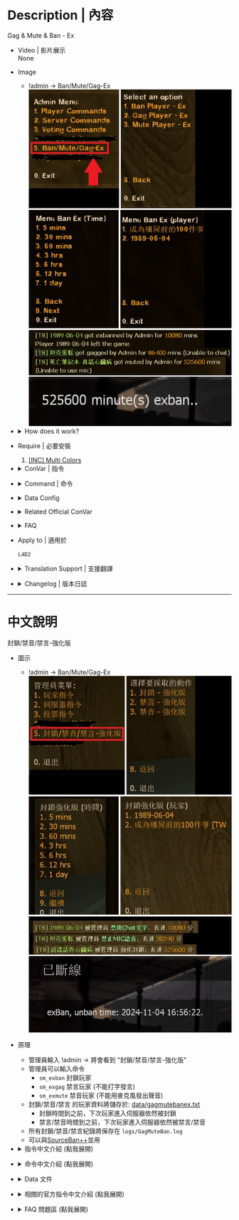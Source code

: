 # Description | 內容
Gag & Mute & Ban - Ex

* Video | 影片展示
<br/>None

* Image
	* !admin -> Ban/Mute/Gag-Ex
    <br/>![GagMuteBanEx_1](image/GagMuteBanEx_1.jpg)
    <br/>![GagMuteBanEx_2](image/GagMuteBanEx_2.jpg)

* <details><summary>How does it work?</summary>

    * Type !admin to call adm menu and you will see "Ban/Mute/Gag-Ex" option
    * Admin can type
        * ```sm_exban``` to ban player
        * ```sm_exgag``` to gag player (Unable to type any words in chatbox)
        * ```sm_exmute``` to mute player (Unable to use microphone)
    * The database of players with gag & mute & ban: [data/gagmutebanex.txt](data/gagmutebanex.txt)
        * Before ban timeout, player still got banned even if he rejoins server
        * Before gag/mute timeout, player still got gag or mute even if he rejoins server
    * Records all actions about gag & mute & ban: ```logs/GagMuteBan.log```
    * Compatible with [SourceBan++](https://github.com/sbpp/sourcebans-pp)
</details>

* Require | 必要安裝
    1. [[INC] Multi Colors](https://github.com/fbef0102/L4D1_2-Plugins/releases/tag/Multi-Colors)

* <details><summary>ConVar | 指令</summary>

	* cfg/sourcemod/GagMuteBanEx.cfg
		```php
        // 0=Ban Menu off, 1=Ban Menu on.
        GagMuteBanEx_ban_allow "1"

        // 0=Mute Menu off, 1=Mute Menu on.
        GagMuteBanEx_mute_allow "1"

        // 0=Gag Menu off, 1=Gag Menu on.
        GagMuteBanEx_gag_allow "1"

        // Players with these flags can chat when '_chatenable' is 0 (Empty = Everyone, -1: Nobody)
        GagMuteBanEx_chat_immue_flag "z"
		```

    * Not in cfg/sourcemod/GagMuteBanEx.cfg
        ```php
        // If 0, Be Quient, No one can chat.
        sv_chatenable "1"
        ```
</details>

* <details><summary>Command | 命令</summary>
    
    * **Open exBan Steamid Menu or exBan Player (Adm Required: ADMFLAG_BAN)**
		```php
        sm_exban
        sm_exban <#userid|name> <minutes|0>
		```

    * **Open exGag Menu or exGag Player (Adm Required: ADMFLAG_CHAT)**
		```php
        sm_exgag
        sm_exgag <#userid|name> <minutes|0>
		```

    * **Open exMute Menu or exMute Player (Adm Required: ADMFLAG_CHAT)**
		```php
        sm_exmute
        sm_exmute <#userid|name> <minutes|0>
		```

    * **exBan Player by SteamID 64 (Adm Required: ADMFLAG_BAN)**
		```php
        sm_exbanid <minutes|0> <STEAM_ID64>
        sm_exbansteam <minutes|0> <STEAM_ID64>
        sm_exbansteamid <minutes|0> <STEAM_ID64>
		```
</details>

* <details><summary>Data Config</summary>
	
    * The database of players with gag & mute & ban
    * 🟥 DO NOT Modify this file unless you know what you are doing
    * [Search Steam64 ID](https://steamid.xyz/), [Unix Timestamp](https://www.unixtimestamp.com/)
	* [data/gagmutebanex.txt](data/gagmutebanex.txt)
		```php
        "gagmuteban"
        {
            "xxxxxxxxxxxx" // <--- Player's Steam64 ID
            {
                "Name"		"死亡筆記本-真話心臟病" // <--- Player's Name
                "gag"		"1704357320" // <--- gag unix time
                "mute"		"1730709422" // <--- mute unix time
                "ban"		"1710666666" // <--- ban unix time
            }
        }
		```
</details>

* <details><summary>Related Official ConVar</summary>

	* Admin can change in game
		```php
		// 0 = All Players are unable to use mic in server
        // 1 = All Players are able to use mic in server
		sm_cvar sv_voiceenable 1
		```
</details>

* <details><summary>FAQ</summary>
    
    * What is the differece between sourcemod original sm_ban, sm_gag, sm_mute ?
        * The original sm_ban only works when ban time is permanent, player will be automatically unbanned when server restart
        * The original sm_gag, sm_mute does not work if player rejoins server again or map change
    
    * How do I unban, ungag, unmute player ?
        * unban - ```sm_unban <steamid>```
        * ungag - ```sm_ungag <target>```
        * unmute - ```sm_unmute <target>```
        * If the above cvars didn't work, modify file [data/gagmutebanex.txt](data/gagmutebanex.txt) => Search Player's Steam64 ID => delete => save file => restart server
</details>

* Apply to | 適用於
    ```
    L4D2
    ```

* <details><summary>Translation Support | 支援翻譯</summary>

	```
	English
	繁體中文
	简体中文
	Russian
	```
</details>

* <details><summary>Changelog | 版本日誌</summary>

    * v1.1h (2024-2-28)
        * Compatible with SourceBan++
        * Update cvars

    * v1.0h (2023-11-05)
        * Add translation file
        * Remake code

    * v1.7
        * Improve code

    * v1.6
        * Remake Code
        * Add notification

    * v1.3
        * [Original Post by mak](https://forums.alliedmods.net/showthread.php?t=272356)
</details>

- - - -
# 中文說明
封鎖/禁音/禁言-強化版

* 圖示
	* !admin -> Ban/Mute/Gag-Ex
    <br/>![GagMuteBanEx_1](image/zho/GagMuteBanEx_1.jpg)
    <br/>![GagMuteBanEx_2](image/zho/GagMuteBanEx_2.jpg)

* 原理
    * 管理員輸入 !admin -> 將會看到 "封鎖/禁音/禁言-強化版"
    * 管理員可以輸入命令
        * ```sm_exban``` 封鎖玩家
        * ```sm_exgag``` 禁言玩家 (不能打字發言)
        * ```sm_exmute``` 禁音玩家 (不能用麥克風發出聲音)
    * 封鎖/禁音/禁言 的玩家資料將儲存於: [data/gagmutebanex.txt](data/gagmutebanex.txt)
        * 封鎖時間到之前，下次玩家進入伺服器依然被封鎖
        * 禁言/禁音時間到之前，下次玩家進入伺服器依然被禁言/禁音
    * 所有封鎖/禁音/禁言紀錄將保存在 ```logs/GagMuteBan.log```
    * 可以與[SourceBan++](https://github.com/sbpp/sourcebans-pp)並用

* <details><summary>指令中文介紹 (點我展開)</summary>

	* cfg/sourcemod/GagMuteBanEx.cfg
		```php
        // 0=關閉強化封鎖, 1=開啟強化封鎖
        GagMuteBanEx_ban_allow "1"

        // 0=關閉強化禁音, 1=開啟強化禁音
        GagMuteBanEx_mute_allow "1"

        // 0=關閉強化禁言, 1=開啟強化禁言
        GagMuteBanEx_gag_allow "1"

        // 擁有這些權限的玩家，才可以在 _chatenable 為0時輸入文字聊天 (留白 = 任何人都能, -1: 無人)
        GagMuteBanEx_chat_immue_flag "z"
		```

    * 以下插件指令不會寫在 cfg/sourcemod/GagMuteBanEx.cfg
        ```php
        // 0 = 所有人無法輸入文字聊天
        // 1 = 所有人可以輸入文字聊天
        sv_chatenable "1"
        ```
</details>

* <details><summary>命令中文介紹 (點我展開)</summary>
    
    * **打開強化封鎖選單或直接封鎖玩家 (權限: ADMFLAG_BAN)**
		```php
        sm_exban
        sm_exban <#userid|name> <minutes|0>
		```

    * **打開強化禁言選單或直接禁言玩家 (權限: ADMFLAG_CHAT)**
		```php
        sm_exgag
        sm_exgag <#userid|name> <minutes|0>
		```

    * **打開強化禁音選單或直接禁音玩家 (權限: ADMFLAG_CHAT)**
		```php
        sm_exmute
        sm_exmute <#userid|name> <minutes|0>
		```

    * **輸入 STEAM_ID64 強化封鎖 (權限: ADMFLAG_BAN)**
		```php
        sm_exbanid <minutes|0> <STEAM_ID64>
        sm_exbansteam <minutes|0> <STEAM_ID64>
        sm_exbansteamid <minutes|0> <STEAM_ID64>
		```
</details>

* <details><summary>Data 文件</summary>
	
    * 封鎖/禁音/禁言 的玩家資料
    * 🟥 不要修改此文件除非你知道這是在幹嗎
    * [找出玩家的Steam64 ID](https://steamid.xyz/), [Unix Timestamp轉換為時間](https://www.unixtimestamp.com/)
	* [data/gagmutebanex.txt](data/gagmutebanex.txt)
		```php
        "gagmuteban"
        {
            "xxxxxxxxxxxx" // <--- 玩家的 Steam64 ID
            {
                "Name"		"死亡筆記本-真話心臟病" // <--- 玩家的 名子
                "gag"		"1704357320" // <--- 解除禁言的時間，數字為Unix Timestamp
                "mute"		"1730709422" // <--- 解除禁音的時間，數字為Unix Timestamp
                "ban"		"1710666666" // <--- 解除封鎖的時間，數字為Unix Timestamp
            }
        }
		```
</details>

* <details><summary>相關的官方指令中文介紹 (點我展開)</summary>

	* 管理員可以遊戲中途更換
		```php
		// 0 = 所有玩家不能使用麥克風說話
        // 1 = 所有玩家可以使用麥克風說話
		sm_cvar sv_voiceenable 1
		```
</details>

* <details><summary>FAQ 問題區 (點我展開)</summary>
    
    * 與Sourcemod自帶的 sm_ban, sm_gag, sm_mute 有何差別 ?
        * (sm_ban) 只要不是永久封鎖, 任何封鎖的名單在下次重啟伺服器之後都會失效
        * (sm_gag/sm_mute) 禁音/禁言名單, 在切換關卡之後會失效
        * 被禁音/禁言的人, 只要離開再重新加入伺服器, 禁音/禁言會失效
    
    * 我要如何解除封鎖、解除禁言、解除禁音玩家 ?
        * 解除封鎖 - ```sm_unban <steamid>```
        * 解除禁言 - ```sm_ungag <target>```
        * 解除禁音 - ```sm_unmute <target>```
        * 如果以上方法無效，請自行修改檔案 [data/gagmutebanex.txt](data/gagmutebanex.txt) => 尋找玩家的Steam ID64 => 刪除 => 儲存 => 重啟
</details>
